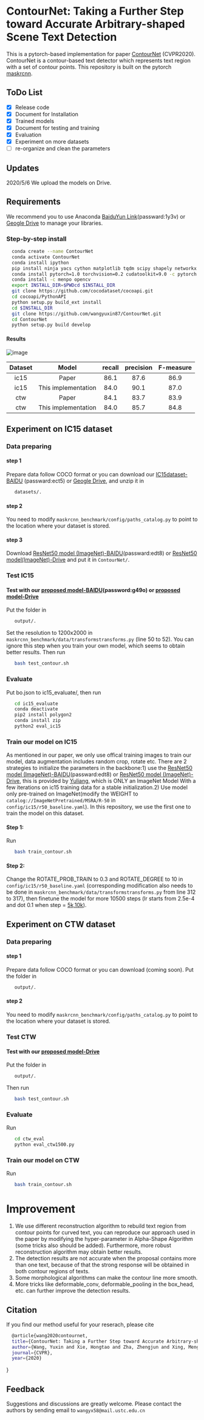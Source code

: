 # ContourNet: Taking a Further Step toward Accurate Arbitrary-shaped Scene Text Detection

This is a pytorch-based implementation for paper [ContourNet](https://arxiv.org/abs/2004.04940) (CVPR2020). ContourNet is a contour-based text detector which represents text region with a set of contour points. This repository is built on the pytorch [maskrcnn](https://github.com/facebookresearch/maskrcnn-benchmark).

## ToDo List

- [x] Release code
- [x] Document for Installation
- [x] Trained models
- [x] Document for testing and training
- [x] Evaluation
- [x] Experiment on more datasets
- [ ] re-organize and clean the parameters

## Updates
2020/5/6 We upload the models on Drive.

## Requirements

We recommend you to use Anaconda [BaiduYun Link](https://pan.baidu.com/s/1_J9INU-UpiT43qormibAuw)(passward:1y3v) or [Geogle Drive](https://drive.google.com/file/d/1H64lTpR3xzlSRfUxfZa4dOhAYZJcO7RU/view?usp=sharing) to manage your libraries.


### Step-by-step install

```bash
  conda create --name ContourNet
  conda activate ContourNet
  conda install ipython
  pip install ninja yacs cython matplotlib tqdm scipy shapely networkx pandas
  conda install pytorch=1.0 torchvision=0.2 cudatoolkit=9.0 -c pytorch
  conda install -c menpo opencv
  export INSTALL_DIR=$PWDcd $INSTALL_DIR
  git clone https://github.com/cocodataset/cocoapi.git
  cd cocoapi/PythonAPI
  python setup.py build_ext install
  cd $INSTALL_DIR
  git clone https://github.com/wangyuxin87/ContourNet.git
  cd ContourNet
  python setup.py build develop
```
#### Results
![image](https://github.com/wangyuxin87/ContourNet/blob/master/demo/display.png)

|        Dataset       	|        Model       	| recall 	| precision 	| F-measure 	|
|:------------------: |:------------------:	|:---------:	|:------:	|:---------:	|
|        ic15       	|      Paper   	|    86.1   	|     87.6   	|    86.9   	|   
|        ic15       	|  This implementation 	|    84.0   	|     90.1   	|    87.0   	| 
|        ctw       	|      Paper   	|    84.1   	|     83.7   	|    83.9   	|   
|        ctw       	|  This implementation 	|    84.0   	|     85.7   	|    84.8   	| 

## Experiment on IC15 dataset
### Data preparing 
#### step 1
   Prepare data follow COCO format or you can download our [IC15dataset-BAIDU](https://pan.baidu.com/s/1GbF0PnWDKw3qn2o2XgpB7Q) (passward:ect5) or [Geogle Drive](https://drive.google.com/file/d/1ZWRQWJwhydoCsqdNlX80y94cKQedUywO/view?usp=sharing), and unzip it in 
```bash
   datasets/.
```
#### step 2
You need to modify ```maskrcnn_benchmark/config/paths_catalog.py``` to point to the location where your dataset is stored.

#### step 3
Download [ResNet50 model (ImageNet)-BAIDU](https://pan.baidu.com/s/1nYePd4BgsBjhToeD2y1RbQ)(passward:edt8) or [ResNet50 model(ImageNet)-Drive](https://drive.google.com/file/d/1GZRktoRS4hoXmsCrucl3liLyMzl56WK7/view?usp=sharing) and put it in ```ContourNet/```. 

### Test IC15
#### Test with our [proposed model-BAIDU](https://pan.baidu.com/s/15xHgwUeMs-EYfHiBvNH0MQ)(password:g49o) or [proposed model-Drive](https://drive.google.com/drive/folders/10iJcEuR90tpkkyoIJ4Zq5r2xjwUWYYbc?usp=sharing)
Put the folder in 
```bash 
   output/.
```
Set the resolution to 1200x2000 in ```maskrcnn_benchmark/data/transformstransforms.py``` (line 50 to 52). You can ignore this step when you train your own model, which seems to obtain better results. Then run
```bash 
   bash test_contour.sh
```

### Evaluate
Put bo.json to ic15_evaluate/, then run
```bash 
   cd ic15_evaluate
   conda deactivate
   pip2 install polygon2
   conda install zip
   python2 eval_ic15
```

### Train our model on IC15
As mentioned in our paper, we only use offical training images to train our model, data augmentation includes random crop, rotate etc. There are 2 strategies to initialize the parameters in the backbone:1) use the [ResNet50 model (ImageNet)-BAIDU](https://pan.baidu.com/s/1nYePd4BgsBjhToeD2y1RbQ)(passward:edt8) or [ResNet50 model (ImageNet)-Drive](https://drive.google.com/file/d/1GZRktoRS4hoXmsCrucl3liLyMzl56WK7/view?usp=sharing), this is provided by [Yuliang](https://github.com/Yuliang-Liu/Box_Discretization_Network), which is ONLY an ImageNet Model With a few iterations on ic15 training data for a stable initialization.2) Use model only pre-trained on ImageNet(modify the WEIGHT to ```catalog://ImageNetPretrained/MSRA/R-50``` in ```config/ic15/r50_baseline.yaml```). In this repository, we use the first one to train the model on this dataset.
#### Step 1:
Run
```bash 
   bash train_contour.sh
```
#### Step 2:
   Change the ROTATE_PROB_TRAIN to 0.3 and ROTATE_DEGREE to 10 in ```config/ic15/r50_baseline.yaml``` (corresponding modification also needs to be done in ```maskrcnn_benchmark/data/transformstransforms.py``` from line 312 to 317), then finetune the model for more 10500 steps (lr starts from 2.5e-4 and dot 0.1 when step = [5k,10k](optional)).

## Experiment on CTW dataset
### Data preparing 
#### step 1
   Prepare data follow COCO format or you can download (coming soon). Put the folder in 
```bash 
   output/.
```
#### step 2
   You need to modify ```maskrcnn_benchmark/config/paths_catalog.py``` to point to the location where your dataset is stored.
### Test CTW
#### Test with our [proposed model-Drive](https://drive.google.com/drive/folders/1vEaYiS7Qxvhj6rdqTOATT-ke86FqGHnF?usp=sharing)
Put the folder in 
```bash 
   output/.
```  
Then run
```bash 
   bash test_contour.sh
```
### Evaluate
Run
```bash 
   cd ctw_eval
   python eval_ctw1500.py
```

### Train our model on CTW
Run
```bash 
   bash train_contour.sh
```
# Improvement
1. We use different reconstruction algorithm to rebuild text region from contour points for curved text, you can reproduce our approach used in the paper by modifying the hyper-parameter in Alpha-Shape Algorithm (some tricks also should be added). Furthermore, more robust reconstruction algorithm may obtain better results.
2. The detection results are not accurate when the proposal contains more than one text, because of that the strong response will be obtained in both contour regions of texts. 
3. Some morphological algorithms can make the contour line more smooth.
4. More tricks like deformable_conv, deformable_pooling in the box_head, etc. can further improve the detection results.

## Citation
If you find our method useful for your reserach, please cite
```bash 
  @article{wang2020contournet,
  title={ContourNet: Taking a Further Step toward Accurate Arbitrary-shaped Scene Text Detection},
  author={Wang, Yuxin and Xie, Hongtao and Zha, Zhengjun and Xing, Mengting and Fu, Zilong and Zhang, Yongdong},
  journal={CVPR},
  year={2020}
 ```
}

## Feedback
Suggestions and discussions are greatly welcome. Please contact the authors by sending email to ```wangyx58@mail.ustc.edu.cn```
